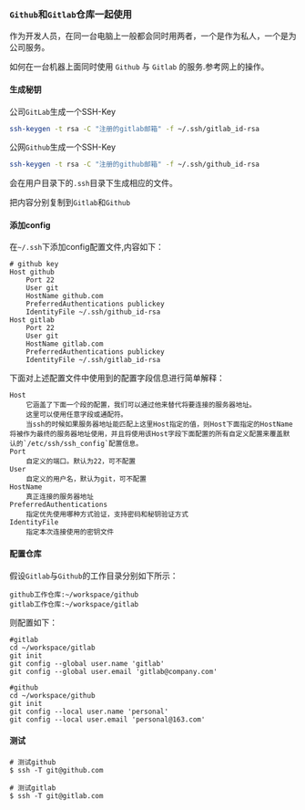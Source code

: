 ### `Github`和`Gitlab`仓库一起使用

作为开发人员，在同一台电脑上一般都会同时用两者，一个是作为私人，一个是为公司服务。

如何在一台机器上面同时使用 `Github` 与 `Gitlab` 的服务.参考网上的操作。

#### 生成秘钥

公司`GitLab`生成一个SSH-Key

~~~sh
ssh-keygen -t rsa -C "注册的gitlab邮箱" -f ~/.ssh/gitlab_id-rsa
~~~

公网`Github`生成一个SSH-Key

~~~sh
ssh-keygen -t rsa -C "注册的github邮箱" -f ~/.ssh/github_id-rsa
~~~

会在用户目录下的`.ssh`目录下生成相应的文件。

把内容分别复制到`Gitlab`和`Github`

####  添加config

在`~/.ssh`下添加config配置文件,内容如下：

~~~
# github key
Host github
    Port 22
    User git
    HostName github.com
    PreferredAuthentications publickey
    IdentityFile ~/.ssh/github_id-rsa
Host gitlab
    Port 22
    User git
    HostName gitlab.com
    PreferredAuthentications publickey
    IdentityFile ~/.ssh/gitlab_id-rsa
~~~

下面对上述配置文件中使用到的配置字段信息进行简单解释：

~~~
Host
    它涵盖了下面一个段的配置，我们可以通过他来替代将要连接的服务器地址。
    这里可以使用任意字段或通配符。
    当ssh的时候如果服务器地址能匹配上这里Host指定的值，则Host下面指定的HostName将被作为最终的服务器地址使用，并且将使用该Host字段下面配置的所有自定义配置来覆盖默认的`/etc/ssh/ssh_config`配置信息。
Port
    自定义的端口。默认为22，可不配置
User
    自定义的用户名，默认为git，可不配置
HostName
    真正连接的服务器地址
PreferredAuthentications
    指定优先使用哪种方式验证，支持密码和秘钥验证方式
IdentityFile
    指定本次连接使用的密钥文件
~~~

#### 配置仓库

假设`Gitlab`与`Github`的工作目录分别如下所示：

```
github工作仓库:~/workspace/github
gitlab工作仓库:~/workspace/gitlab
```

则配置如下：

```
#gitlab
cd ~/workspace/gitlab
git init
git config --global user.name 'gitlab'
git config --global user.email 'gitlab@company.com'

#github
cd ~/workspace/github
git init
git config --local user.name 'personal'
git config --local user.email 'personal@163.com'
```

#### 测试

```
# 测试github
$ ssh -T git@github.com
 
# 测试gitlab
$ ssh -T git@gitlab.com
```